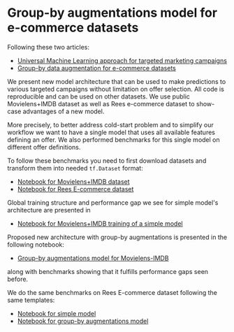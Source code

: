 # Group-by augmentations model for e-commerce datasets
Following these two articles:
* [Universal Machine Learning approach for targeted marketing campaigns](https://medium.com/tinyclues-vision/universal-machine-learning-approach-for-targeted-marketing-campaigns-b6df27f38532?source=friends_link&sk=fbd15107dce03c11244cb7b48ec7d365)
* [Group-by data augmentation for e-commerce datasets](https://medium.com/tinyclues-vision/group-by-data-augmentation-for-e-commerce-datasets-508d5080c0c6?source=friends_link&sk=59247228eb89dc469320144f503ff337)

We present new model architecture that can be used to make predictions to various targeted campaigns without limitation
on offer selection. All code is reproducible and can be used on other datasets. We use public Movielens+IMDB dataset as 
well as Rees e-commerce dataset to show-case advantages of a new model.

More precisely, to better address cold-start problem and to simplify our workflow we want to have a single model that uses all available features defining an offer. We also performed benchmarks for this single model on different offer definitions.

To follow these benchmarks you need to first download datasets and transform them into needed `tf.Dataset` format:
* [Notebook for Movielens+IMDB dataset](https://github.com/tinyclues/group-by-augmentations-model/blob/master/dataset_preprocessing/movielens%20with%20imdb.ipynb)
* [Notebook for Rees E-commerce dataset](https://github.com/tinyclues/group-by-augmentations-model/blob/master/dataset_preprocessing/rees_ecommerce.ipynb)

Global training structure and performance gap we see for simple model's architecture are presented in
* [Notebook for Movielens+IMDB training of a simple model](https://github.com/tinyclues/group-by-augmentations-model/blob/master/training/movielens%20simple%20model.ipynb)

Proposed new architecture with group-by augmentations is presented in the following notebook:
* [Group-by augmentations model for Movielens-IMDB](https://github.com/tinyclues/group-by-augmentations-model/blob/master/training/movielens%20group%20by%20augmentations.ipynb)

along with benchmarks showing that it fulfills performance gaps seen before.  

We do the same benchmarks on Rees E-commerce dataset following the same templates:
* [Notebook for simple model](https://github.com/tinyclues/group-by-augmentations-model/blob/master/training/rees%20simple%20model.ipynb)
* [Notebook for group-by augmentations model](https://github.com/tinyclues/group-by-augmentations-model/blob/master/training/rees%20group%20by%20augmentations.ipynb)
